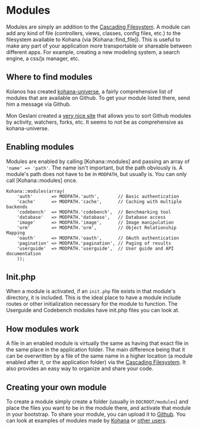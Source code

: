 # Modules

Modules are simply an addition to the [Cascading Filesystem](files).  A module can add any kind of file (controllers, views, classes, config files, etc.) to the filesystem available to Kohana (via [Kohana::find_file]).  This is useful to make any part of your application more transportable or shareable between different apps.  For example, creating a new modeling system, a search engine, a css/js manager, etc.

## Where to find modules

Kolanos has created [kohana-universe](http://github.com/kolanos/kohana-universe/tree/master/modules/), a fairly comprehensive list of modules that are available on Github. To get your module listed there, send him a message via Github.

Mon Geslani created a [very nice site](http://kohana.mongeslani.com/) that allows you to sort Github modules by activity, watchers, forks, etc.  It seems to not be as comprehensive as kohana-universe.

## Enabling modules

Modules are enabled by calling [Kohana::modules] and passing an array of `'name' => 'path'`.  The name isn't important, but the path obviously is.  A module's path does not have to be in `MODPATH`, but usually is.  You can only call [Kohana::modules] once.

	Kohana::modules(array(
		'auth'       => MODPATH.'auth',       // Basic authentication
		'cache'      => MODPATH.'cache',      // Caching with multiple backends
		'codebench'  => MODPATH.'codebench',  // Benchmarking tool
		'database'   => MODPATH.'database',   // Database access
		'image'      => MODPATH.'image',      // Image manipulation
		'orm'        => MODPATH.'orm',        // Object Relationship Mapping
		'oauth'      => MODPATH.'oauth',      // OAuth authentication
		'pagination' => MODPATH.'pagination', // Paging of results
		'userguide'  => MODPATH.'userguide',  // User guide and API documentation
		));

## Init.php

When a module is activated, if an `init.php` file exists in that module's directory, it is included.  This is the ideal place to have a module include routes or other initialization necessary for the module to function.  The Userguide and Codebench modules have init.php files you can look at.

## How modules work

A file in an enabled module is virtually the same as having that exact file in the same place in the application folder.  The main difference being that it can be overwritten by a file of the same name in a higher location (a module enabled after it, or the application folder) via the [Cascading Filesystem](files).  It also provides an easy way to organize and share your code.

## Creating your own module

To create a module simply create a folder (usually in `DOCROOT/modules`) and place the files you want to be in the module there, and activate that module in your bootstrap.  To share your module, you can upload it to [Github](http://github.com).  You can look at examples of modules made by [Kohana](http://github.com/kohana) or [other users](#where-to-find-modules).